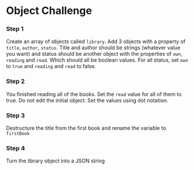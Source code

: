 # Object Challenge

### Step 1

Create an array of objects called `library`. Add 3 objects with a property of `title`, `author`, `status`. Title and author should be strings (whatever value you want) and status should be another object with the properties of `own`, `reading` and `read`. Which should all be boolean values. For all status, set `own` to `true` and `reading` and `read` to false.

### Step 2

You finished reading all of the books. Set the `read` value for all of them to true. Do not edit the initial object. Set the values using dot notation.

### Step 3

Destructure the title from the first book and rename the variable to `firstBook`

### Step 4

Turn the library object into a JSON string

<!-- <details>
  <summary>Click For Solution</summary>

### Step 1 Solution

```js
const library = [
  {
    title: 'The Road Ahead',
    author: 'Bill Gates',
    status: {
      own: true,
      reading: true,
      read: false,
    },
  },
  {
    title: 'Steve Jobs',
    author: 'Walter Isaacson',
    status: {
      own: true,
      reading: false,
      read: false,
    },
  },
  {
    title: 'Mockingjay: The Final Book of The Hunger Games',
    author: 'Suzanne Collins',
    status: {
      own: true,
      reading: false,
      read: true,
    },
  },
];
```

### Step 2 Solution

```js
library[0].status.read = true;
library[1].status.read = true;
library[3].status.read = true;
```

### Step 4 Solution

```js
const { title: firstBook } = library[0];
console.log(firstBook);
```

### Step 4 Solution

```js
const libraryJSON = JSON.stringify(library);
console.log(libraryJSON);
```

</details> -->
